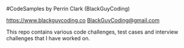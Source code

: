 #CodeSamples by Perrin Clark (BlackGuyCoding)

https://www.blackguycoding.co
BlackGuyCoding@gmail.com

This repo contains various code challenges, test cases and interview challenges that I have worked on. 
